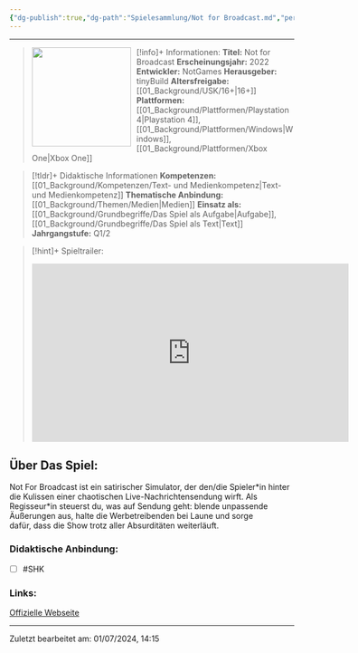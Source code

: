 ```yaml
---
{"dg-publish":true,"dg-path":"Spielesammlung/Not for Broadcast.md","permalink":"/spielesammlung/not-for-broadcast/","noteIcon":"1"}
---
```


---
>[!info]+ Informationen:
><img src="https://images.igdb.com/igdb/image/upload/t_cover_big/co5bcn.webp" style="float:left;height:175px;padding-right:10px">**Titel:** Not for Broadcast
>**Erscheinungsjahr:** 2022
>**Entwickler:** NotGames
>**Herausgeber:** tinyBuild
>**Altersfreigabe:** [[01_Background/USK/16+\|16+]]
>**Plattformen:** [[01_Background/Plattformen/Playstation 4\|Playstation 4]],[[01_Background/Plattformen/Windows\|Windows]],[[01_Background/Plattformen/Xbox One\|Xbox One]]

>[!tldr]+ Didaktische Informationen
>**Kompetenzen:** [[01_Background/Kompetenzen/Text- und Medienkompetenz\|Text- und Medienkompetenz]]
>**Thematische Anbindung:** [[01_Background/Themen/Medien\|Medien]]
>**Einsatz als:** [[01_Background/Grundbegriffe/Das Spiel als Aufgabe\|Aufgabe]],[[01_Background/Grundbegriffe/Das Spiel als Text\|Text]]
>**Jahrgangstufe:** Q1/2

>[!hint]+ Spieltrailer:
><iframe width="560" height="315" src="https://www.youtube.com/embed/Ey_Ips4WId8?si=29h7X8BvFeX-lK9J" title="YouTube video player" frameborder="0" allow="accelerometer; autoplay; clipboard-write; encrypted-media; gyroscope; picture-in-picture; web-share" referrerpolicy="strict-origin-when-cross-origin" allowfullscreen></iframe>


## Über Das Spiel:
Not For Broadcast ist ein satirischer Simulator, der den/die Spieler\*in hinter die Kulissen einer chaotischen Live-Nachrichtensendung wirft. Als Regisseur\*in steuerst du, was auf Sendung geht: blende unpassende Äußerungen aus, halte die Werbetreibenden bei Laune und sorge dafür, dass die Show trotz aller Absurditäten weiterläuft.
### Didaktische Anbindung:
- [ ] #SHK 
### Links:
[Offizielle Webseite](https://www.notforbroadcastgame.com)

---
Zuletzt bearbeitet am: 01/07/2024, 14:15